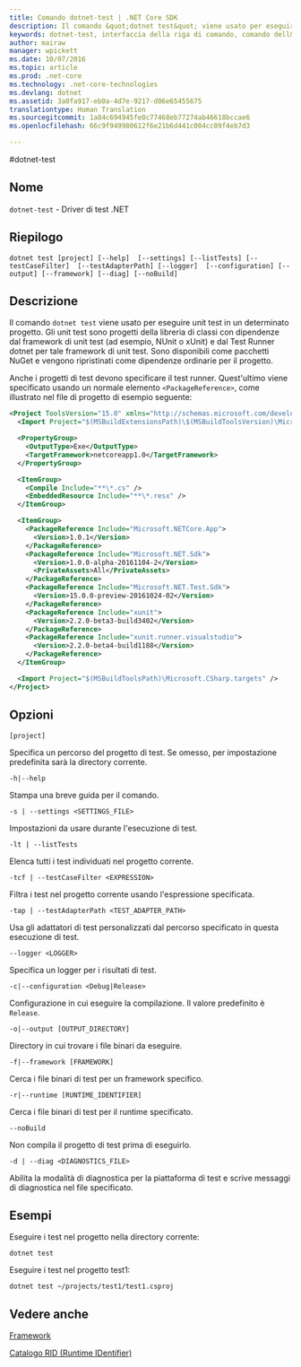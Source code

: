 ```yaml
---
title: Comando dotnet-test | .NET Core SDK
description: Il comando &quot;dotnet test&quot; viene usato per eseguire unit test in un determinato progetto.
keywords: dotnet-test, interfaccia della riga di comando, comando dell&quot;interfaccia della riga di comando, .NET Core
author: mairaw
manager: wpickett
ms.date: 10/07/2016
ms.topic: article
ms.prod: .net-core
ms.technology: .net-core-technologies
ms.devlang: dotnet
ms.assetid: 3a0fa917-eb0a-4d7e-9217-d06e65455675
translationtype: Human Translation
ms.sourcegitcommit: 1a84c694945fe0c77468eb77274ab46618bccae6
ms.openlocfilehash: 66c9f949980612f6e21b6d441c004cc09f4eb7d3

---
```


#<a name="dotnet-test"></a>dotnet-test

## <a name="name"></a>Nome

`dotnet-test` - Driver di test .NET

## <a name="synopsis"></a>Riepilogo

`dotnet test [project] [--help] 
    [--settings] [--listTests] [--testCaseFilter] 
    [--testAdapterPath] [--logger] 
    [--configuration] [--output] [--framework] [--diag]
    [--noBuild]`  

## <a name="description"></a>Descrizione

Il comando `dotnet test` viene usato per eseguire unit test in un determinato progetto. Gli unit test sono progetti della libreria di classi con dipendenze dal framework di unit test (ad esempio, NUnit o xUnit) e dal Test Runner dotnet per tale framework di unit test. Sono disponibili come pacchetti NuGet e vengono ripristinati come dipendenze ordinarie per il progetto.

Anche i progetti di test devono specificare il test runner. Quest'ultimo viene specificato usando un normale elemento `<PackageReference>`, come illustrato nel file di progetto di esempio seguente:

```xml
<Project ToolsVersion="15.0" xmlns="http://schemas.microsoft.com/developer/msbuild/2003">
  <Import Project="$(MSBuildExtensionsPath)\$(MSBuildToolsVersion)\Microsoft.Common.props" />

  <PropertyGroup>
    <OutputType>Exe</OutputType>
    <TargetFramework>netcoreapp1.0</TargetFramework>
  </PropertyGroup>

  <ItemGroup>
    <Compile Include="**\*.cs" />
    <EmbeddedResource Include="**\*.resx" />
  </ItemGroup>

  <ItemGroup>
    <PackageReference Include="Microsoft.NETCore.App">
      <Version>1.0.1</Version>
    </PackageReference>
    <PackageReference Include="Microsoft.NET.Sdk">
      <Version>1.0.0-alpha-20161104-2</Version>
      <PrivateAssets>All</PrivateAssets>
    </PackageReference>
    <PackageReference Include="Microsoft.NET.Test.Sdk">
      <Version>15.0.0-preview-20161024-02</Version>
    </PackageReference>
    <PackageReference Include="xunit">
      <Version>2.2.0-beta3-build3402</Version>
    </PackageReference>
    <PackageReference Include="xunit.runner.visualstudio">
      <Version>2.2.0-beta4-build1188</Version>
    </PackageReference>
  </ItemGroup>

  <Import Project="$(MSBuildToolsPath)\Microsoft.CSharp.targets" />
</Project>
```

## <a name="options"></a>Opzioni

`[project]`
    
Specifica un percorso del progetto di test. Se omesso, per impostazione predefinita sarà la directory corrente.

`-h|--help`

Stampa una breve guida per il comando.

`-s | --settings <SETTINGS_FILE>`

Impostazioni da usare durante l'esecuzione di test. 

`-lt | --listTests`

Elenca tutti i test individuati nel progetto corrente. 

`-tcf | --testCaseFilter <EXPRESSION>`

Filtra i test nel progetto corrente usando l'espressione specificata. 

`-tap | --testAdapterPath <TEST_ADAPTER_PATH>`

Usa gli adattatori di test personalizzati dal percorso specificato in questa esecuzione di test. 

`--logger <LOGGER>`

Specifica un logger per i risultati di test. 

`-c|--configuration <Debug|Release>`

Configurazione in cui eseguire la compilazione. Il valore predefinito è `Release`. 

`-o|--output [OUTPUT_DIRECTORY]`

Directory in cui trovare i file binari da eseguire.

`-f|--framework [FRAMEWORK]`

Cerca i file binari di test per un framework specifico.

`-r|--runtime [RUNTIME_IDENTIFIER]`

Cerca i file binari di test per il runtime specificato.

`--noBuild` 

Non compila il progetto di test prima di eseguirlo. 

`-d | --diag <DIAGNOSTICS_FILE>`

Abilita la modalità di diagnostica per la piattaforma di test e scrive messaggi di diagnostica nel file specificato. 

## <a name="examples"></a>Esempi

Eseguire i test nel progetto nella directory corrente:

`dotnet test` 

Eseguire i test nel progetto test1:

`dotnet test ~/projects/test1/test1.csproj` 

## <a name="see-also"></a>Vedere anche

[Framework](../../../standard/frameworks.md)

[Catalogo RID (Runtime IDentifier)](../../rid-catalog.md)



<!--HONumber=Nov16_HO3-->


